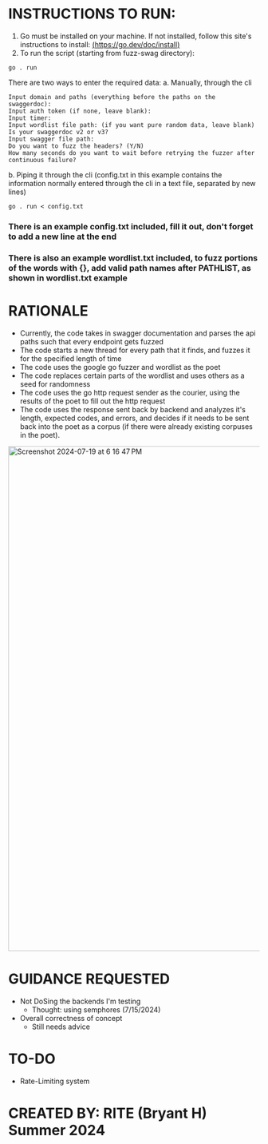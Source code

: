 # INSTRUCTIONS TO RUN:

1.  Go must be installed on your machine. If not installed, follow this site's instructions to install: [(https://go.dev/doc/install)](https://go.dev/doc/install)
2.  To run the script (starting from fuzz-swag directory):
<pre><code>go . run</code></pre>
There are two ways to enter the required data:
a. Manually, through the cli
<pre><code>Input domain and paths (everything before the paths on the swaggerdoc):
Input auth token (if none, leave blank):
Input timer:
Input wordlist file path: (if you want pure random data, leave blank)
Is your swaggerdoc v2 or v3?
Input swagger file path:
Do you want to fuzz the headers? (Y/N)   
How many seconds do you want to wait before retrying the fuzzer after continuous failure?
</code></pre>
b. Piping it through the cli (config.txt in this example contains the information normally entered through the cli in a text file, separated by new lines) 
<pre><code>go . run < config.txt</code></pre>

### There is an example config.txt included, fill it out, don't forget to add a new line at the end
### There is also an example wordlist.txt included, to fuzz portions of the words with {}, add valid path names after PATHLIST, as shown in wordlist.txt example
# RATIONALE

- Currently, the code takes in swagger documentation and parses the api paths such that every endpoint gets fuzzed
- The code starts a new thread for every path that it finds, and fuzzes it for the specified length of time
- The code uses the google go fuzzer and wordlist as the poet
- The code replaces certain parts of the wordlist and uses others as a seed for randomness
- The code uses the go http request sender as the courier, using the results of the poet to fill out the http request
- The code uses the response sent back by backend and analyzes it's length, expected codes, and errors, and decides if it needs to be sent back into the poet as a corpus (if there were already existing corpuses in the poet).
<img width="1011" alt="Screenshot 2024-07-19 at 6 16 47 PM" src="https://github.com/user-attachments/assets/1c2e7752-00e7-4ca4-ac96-32c5ef2853d2">

  
# GUIDANCE REQUESTED

- Not DoSing the backends I'm testing
    - Thought: using semphores (7/15/2024)
- Overall correctness of concept
    - Still needs advice 

# TO-DO

- Rate-Limiting system

# CREATED BY: RITE (Bryant H) Summer 2024
